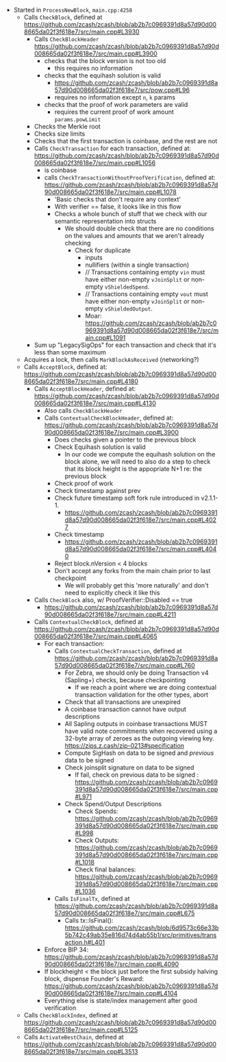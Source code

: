 - Started in `ProcessNewBlock`, `main.cpp:4258`
    - Calls `CheckBlock`, defined at  https://github.com/zcash/zcash/blob/ab2b7c0969391d8a57d90d008665da02f3f618e7/src/main.cpp#L3930
        - Calls `CheckBlockHeader` https://github.com/zcash/zcash/blob/ab2b7c0969391d8a57d90d008665da02f3f618e7/src/main.cpp#L3900
            - checks that the block version is not too old
                - this requires no information
            - checks that the equihash solution is valid
                - https://github.com/zcash/zcash/blob/ab2b7c0969391d8a57d90d008665da02f3f618e7/src/pow.cpp#L96
                - requires no information except `n`, `k` params
            - checks that the proof of work parameters are valid
                - requires the current proof of work amount `params.powLimit`
        - Checks the Merkle root
        - Checks size limits
        - Checks that the first transaction is coinbase, and the rest are not
        - Calls `CheckTransaction` for each transaction, defined at: https://github.com/zcash/zcash/blob/ab2b7c0969391d8a57d90d008665da02f3f618e7/src/main.cpp#L1056
            - is coinbase
            - calls `CheckTransactionWithoutProofVerification`, defined at: https://github.com/zcash/zcash/blob/ab2b7c0969391d8a57d90d008665da02f3f618e7/src/main.cpp#L1078
                - 'Basic checks that don't require any context'
                - With verifier == false, it looks like in this flow
                - Checks a whole bunch of stuff that we check with our semantic representation into structs
                    - We should double check that there are no conditions on the values and amounts that we aren't already checking 
                        - Check for duplicate 
                            - inputs
                            - nullifiers (within a single transaction)
                            - // Transactions containing empty `vin` must have either non-empty `vJoinSplit` or non-empty `vShieldedSpend`.
                            - // Transactions containing empty `vout` must have either non-empty `vJoinSplit` or non-empty `vShieldedOutput`.
                            - Moar: https://github.com/zcash/zcash/blob/ab2b7c0969391d8a57d90d008665da02f3f618e7/src/main.cpp#L1091
        - Sum up "LegacySigOps" for each transaction and check that it's less than some maximum 
    - Acquires a lock, then calls `MarkBlockAsReceived` (networking?)
    - Calls `AcceptBlock`, defined at: https://github.com/zcash/zcash/blob/ab2b7c0969391d8a57d90d008665da02f3f618e7/src/main.cpp#L4180
        - Calls `AcceptBlockHeader`, defined at: https://github.com/zcash/zcash/blob/ab2b7c0969391d8a57d90d008665da02f3f618e7/src/main.cpp#L4130
            - Also calls `CheckBlockHeader`
            - Calls `ContextualCheckBlockHeader`, defined at: https://github.com/zcash/zcash/blob/ab2b7c0969391d8a57d90d008665da02f3f618e7/src/main.cpp#L3900
                - Does checks given a pointer to the previous block
                - Check Equihash solution is valid
                    - In our code we compute the equihash solution on the block alone, we will need to also do a step to check that its block height is the appopriate N+1 re: the previous block
                - Check proof of work
                - Check timestamp against prev
                - Check future timestamp soft fork rule introduced in v2.1.1-1.
                    - https://github.com/zcash/zcash/blob/ab2b7c0969391d8a57d90d008665da02f3f618e7/src/main.cpp#L4027
                - Check timestamp
                    - https://github.com/zcash/zcash/blob/ab2b7c0969391d8a57d90d008665da02f3f618e7/src/main.cpp#L4040
                - Reject block.nVersion < 4 blocks
                - Don't accept any forks from the main chain prior to last checkpoint
                    - We will probably get this 'more naturally' and don't need to explicitly check it like this
        - Calls `CheckBlock` also, w/ ProofVerifier::Disabled == true
            - https://github.com/zcash/zcash/blob/ab2b7c0969391d8a57d90d008665da02f3f618e7/src/main.cpp#L4211
        - Calls `ContextualCheckBlock`, defined at https://github.com/zcash/zcash/blob/ab2b7c0969391d8a57d90d008665da02f3f618e7/src/main.cpp#L4065
            - For each transaction:
                - Calls `ContextualCheckTransaction`, defined at https://github.com/zcash/zcash/blob/ab2b7c0969391d8a57d90d008665da02f3f618e7/src/main.cpp#L760
                    - For Zebra, we should only be doing Transaction v4 (Sapling+) checks, because checkpointing
                        - If we reach a point where we are doing contextual transaction validation for the other types, abort
                    - Check that all transactions are unexpired
                    - A coinbase transaction cannot have output descriptions
                    - All Sapling outputs in coinbase transactions MUST have valid note commitments when recovered using a 32-byte array of zeroes as the outgoing viewing key. https://zips.z.cash/zip-0213#specification
                    - Compute SigHash on data to be signed and _previous_ data to be signed
                    - Check joinsplit signature on data to be signed
                        - If fail, check on previous data to be signed : https://github.com/zcash/zcash/blob/ab2b7c0969391d8a57d90d008665da02f3f618e7/src/main.cpp#L971
                    - Check Spend/Output Descriptions 
                        - Check Spends: https://github.com/zcash/zcash/blob/ab2b7c0969391d8a57d90d008665da02f3f618e7/src/main.cpp#L998
                        - Check Outputs: https://github.com/zcash/zcash/blob/ab2b7c0969391d8a57d90d008665da02f3f618e7/src/main.cpp#L1018
                        - Check final balances: https://github.com/zcash/zcash/blob/ab2b7c0969391d8a57d90d008665da02f3f618e7/src/main.cpp#L1036
                - Calls `IsFinalTx`, defined at https://github.com/zcash/zcash/blob/ab2b7c0969391d8a57d90d008665da02f3f618e7/src/main.cpp#L675
                    - Calls tx::IsFinal(): https://github.com/zcash/zcash/blob/6d9573c66e33b5b742c49ab35e816d74d4ab55b1/src/primitives/transaction.h#L401
            - Enforce BIP 34: https://github.com/zcash/zcash/blob/ab2b7c0969391d8a57d90d008665da02f3f618e7/src/main.cpp#L4090
            - If blockheight < the block just before the first subsidy halving block, dispense Founder's Reward: https://github.com/zcash/zcash/blob/ab2b7c0969391d8a57d90d008665da02f3f618e7/src/main.cpp#L4104
            - Everything else is state/index management after good verification
    - Calls `CheckBlockIndex`, defined at https://github.com/zcash/zcash/blob/ab2b7c0969391d8a57d90d008665da02f3f618e7/src/main.cpp#L5125
    - Calls `ActivateBestChain`, defined at https://github.com/zcash/zcash/blob/ab2b7c0969391d8a57d90d008665da02f3f618e7/src/main.cpp#L3513
